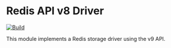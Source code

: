 # Redis API v8 Driver

[![Build](https://img.shields.io/github/actions/workflow/status/atomix/atomix/build-and-test-drivers-redis-v9.yml?style=for-the-badge)](https://github.com/atomix/atomix/actions/workflows/build-and-test-drivers-redis-v9.yml)

This module implements a Redis storage driver using the v9 API.
